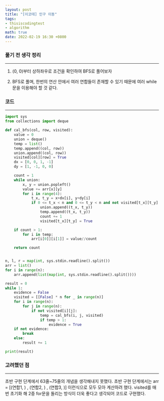 ```yaml
---
layout: post
title: "[이코테] 인구 이동"
tags: 
- thisiscodingtest
- algorithm
math: true
date: 2022-02-19 16:30 +0800
---
```


### 풀기 전 생각 정리

---

1) (0, 0)부터 상하좌우로 조건을 확인하여 BFS로 풀어보자

2) BFS로 풀며, 한번의 연산 안에서 여러 연합들이 존재할 수 있기 때문에 여러 while문을 이용해야 할 것 같다. 


### 코드

---

```python
import sys
from collections import deque

def cal_bfs(col, row, visited):
    value = 0
    union = deque()
    temp = list()
    temp.append((col, row))
    union.append((col, row))
    visited[col][row] = True
    dx = [0, 0, 1, -1]
    dy = [1, -1, 0, 0]

    count = 1
    while union:
        x, y = union.popleft()
        value += arr[x][y]
        for i in range(4):
            t_x, t_y = x+dx[i], y+dy[i]
            if 0 <= t_x < n and 0 <= t_y < n and not visited[t_x][t_y] and l <= abs(arr[x][y] - arr[t_x][t_y]) <= r:
                union.append((t_x, t_y))
                temp.append((t_x, t_y))
                count += 1
                visited[t_x][t_y] = True

    if count > 1:
        for i in temp:
            arr[i[0]][i[1]] = value//count

    return count


n, l, r = map(int, sys.stdin.readline().split())
arr = list()
for i in range(n):
    arr.append(list(map(int, sys.stdin.readline().split())))

result = 0
while 1:
    evidence = False
    visited = [[False] * n for _ in range(n)]
    for i in range(n):
        for j in range(n):
            if not visited[i][j]:
                temp = cal_bfs(i, j, visited)
                if temp > 1:
                    evidence = True
    if not evidence:
        break
    else:
        result += 1

print(result)
```

### 고려했던 점

--- 

초반 구현 단계에서 63줄~75줄의 개념을 생각해내지 못했다. 
초반 구현 단계에서는 arr = [(연합1, ) , (연합2, ) , (연합3, )] 이런식으로 모두 모아 계산하려 했다. 
visited를 매번 초기화 해 2중 for문을 돌리는 방식이 더욱 좋다고 생각되어 코드로 구현했다. 